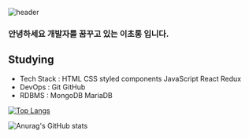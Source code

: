 ![header](https://capsule-render.vercel.app/api?type=wave&color=auto&height=300&section=header&text=Hi,%20nice%20to%20meet%20you&fontSize=80)

### 안녕하세요 개발자를 꿈꾸고 있는 이초롱 입니다. 

## Studying
- Tech Stack : HTML CSS  styled components JavaScript  React  Redux
- DevOps :  Git  GitHub
- RDBMS :  MongoDB MariaDB

[![Top Langs](https://github-readme-stats.vercel.app/api/top-langs/?username=lcl3392&layout=compact)](https://github.com/anuraghazra/github-readme-stats)

![Anurag's GitHub stats](https://github-readme-stats.vercel.app/api?username=lcl3392&hide=stars&show_icons=true)
